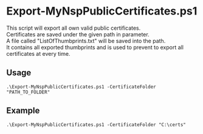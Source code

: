 # Export-MyNspPublicCertificates.ps1

This script will export all own valid public certificates.  
Certificates are saved under the given path in <CertificateFolder> parameter.  
A file called "ListOfThumbprints.txt" will be saved into the <CertificateFolder> path.   
It contains all exported thumbprints and is used to prevent to export all certificates at every time.  
  
## Usage

`.\Export-MyNspPublicCertificates.ps1 -CertificateFolder "PATH_TO_FOLDER"`

## Example

`.\Export-MyNspPublicCertificates.ps1 -CertificateFolder "C:\certs"`
